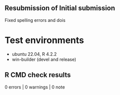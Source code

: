 ## Resubmission of Initial submission 

Fixed spelling errors and dois

# Test environments
* ubuntu 22.04, R 4.2.2
* win-builder (devel and release)

## R CMD check results

0 errors | 0 warnings | 0 note
